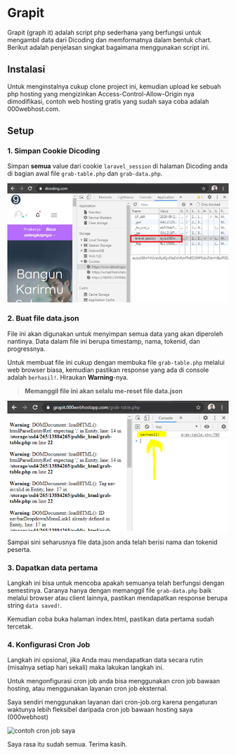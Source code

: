 # Grapit

Grapit (graph it) adalah script php sederhana yang berfungsi untuk mengambil data dari Dicoding dan memformatnya dalam bentuk chart.  Berikut adalah penjelasan singkat bagaimana menggunakan script ini.

## Instalasi
Untuk menginstalnya cukup clone project ini, kemudian upload ke sebuah php hosting yang mengizinkan Access-Control-Allow-Origin nya dimodifikasi, contoh web hosting gratis yang sudah saya coba adalah 000webhost.com.

## Setup

### 1. Simpan Cookie Dicoding

Simpan **semua** value dari cookie `laravel_session` di halaman Dicoding anda di bagian awal file `grab-table.php` dan `grab-data.php`.

![Tempat cookie laravel_session](images/laravel-cookie.jpg)

### 2. Buat file data.json

File ini akan digunakan untuk menyimpan semua data yang akan diperoleh nantinya. Data dalam file ini berupa timestamp, nama, tokenid, dan progressnya.

Untuk membuat file ini cukup dengan membuka file `grab-table.php` melalui web browser biasa, kemudian pastikan response yang ada di console adalah `berhasil!`. Hiraukan **Warning**-nya.

> **Memanggil file ini akan selalu me-reset file data.json**

![respon di console berupa string berhasil](images/console-berhasil.png)


Sampai sini seharusnya file data.json anda telah berisi nama dan tokenid peserta.

### 3.  Dapatkan data pertama

Langkah ini bisa untuk mencoba apakah semuanya telah berfungsi dengan semestinya. Caranya hanya dengan memanggil file `grab-data.php` baik melalui browser atau client lainnya, pastikan mendapatkan response berupa string `data saved!`.

Kemudian coba buka halaman index.html, pastikan data pertama sudah tercetak.

### 4. Konfigurasi Cron Job

Langkah ini opsional,  jika Anda mau mendapatkan data secara rutin (misalnya setiap hari sekali) maka lakukan langkah ini.

Untuk mengonfigurasi cron job anda bisa menggunakan cron job bawaan hosting, atau menggunakan layanan cron job eksternal.

Saya sendiri menggunakan layanan dari cron-job.org karena pengaturan waktunya lebih fleksibel daripada cron job bawaan hosting saya (000webhost) 

![contoh cron job saya](cronjob.png)

Saya rasa itu sudah semua. Terima kasih.